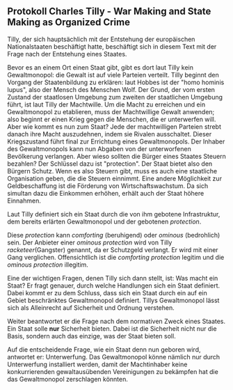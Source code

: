 ## Protokoll Charles Tilly - War Making and State Making as Organized Crime

Tilly, der sich hauptsächlich mit der Entstehung der europäischen Nationalstaaten beschäftigt hatte, beschäftigt sich in diesem Text mit der Frage nach der Entstehung eines Staates.

Bevor es an einem Ort einen Staat gibt, gibt es dort laut Tilly kein Gewaltmonopol: die Gewalt ist auf viele Parteien verteilt.
Tilly beginnt den Vorgang der Staatenbildung zu erklären: laut Hobbes ist der "homo hominis lupus", also der Mensch des Menschen Wolf.
Der Grund, der vom ersten Zustand der staatlosen Umgebung zum zweiten der staatlichen Umgebung führt, ist laut Tilly der Machtwille.
Um die Macht zu erreichen und ein Gewaltmonopol zu etablieren, muss der Machtwillige Gewalt anwenden; also beginnt er einen Krieg gegen die Menschen, die er unterwerfen will.
Aber wie kommt es nun zum Staat?  Jede der machtwilligen Parteien strebt danach ihre Macht auszudehnen, indem sie Rivalen ausschaltet. Dieser Kriegszustand führt final zur Errichtung eines Gewaltmonopols.
Der Inhaber des Gewaltmonopols kann nun Abgaben von der unterworfenen Bevölkerung verlangen.
Aber wieso sollten die Bürger eines Staates Steuern bezahlen?
Der Schlüssel dazu ist "protection". Der Staat bietet also den Bürgern Schutz.
Wenn es also Steuern gibt, muss es auch eine staatliche Organisation geben, die die Steuern einnimmt.
Eine andere Möglichkeit zur Geldbeschaffung ist die Förderung von Wirtschaftswachstum. Da sich simultan dazu die Einkommen erhöhen, erhält auch der Staat höhere Einnahmen.

Laut Tilly definiert sich ein Staat durch die von ihm gebotene Infrastruktur, dem bereits erlärten Gewaltmonopol und der gebotenen *protection*.

Diese *protection* kann *comforting* (beruhigend) oder *ominous* (bedrohlich) sein.
Der Anbieter einer *ominous protection* wird von Tilly *racketeer*(Gangster) genannt, da er Schutzgeld verlangt.
Er wird mit einer Gang verglichen.
Offensichtlich ist die *comforting protection* legitim und die *ominous protection* illegitim.

Eine der wichtigen Fragen, denen Tilly sich dann stellt, ist: Was macht ein Staat?
Er fragt genauer, durch welche Handlungen sich ein Staat definiert.
Dabei kommt er zu dem Schluss, dass sich ein Staat durch ein auf ein Gebiet beschränktes Gewaltmonopol definiert.
Tillys Gewaltmonopol lässt sich als Alleinrecht auf Sicherheit und Ordnung verstehen.

Weiter beantwortet er die Frage nach dem normativen Zweck eines Staates.
Ein Staat solle **nur** Sicherheit bieten. Dabei ist die Sicherheit nicht nur die Basis, sondern auch das einzige, was der Staat bieten soll.

Auf die entscheidende Frage, wie ein Staat denn nun geboren wird, antwortet er: Unterwerfung.
Das Gewaltmonopol könne nämlich nur durch Unterwerfung installiert werden, damit der Machtinhaber keine konkurrierenden gewaltausübenden Vereinigungen zu bekämpfen hat die das Gewaltmonopol zerschlagen könnten.

